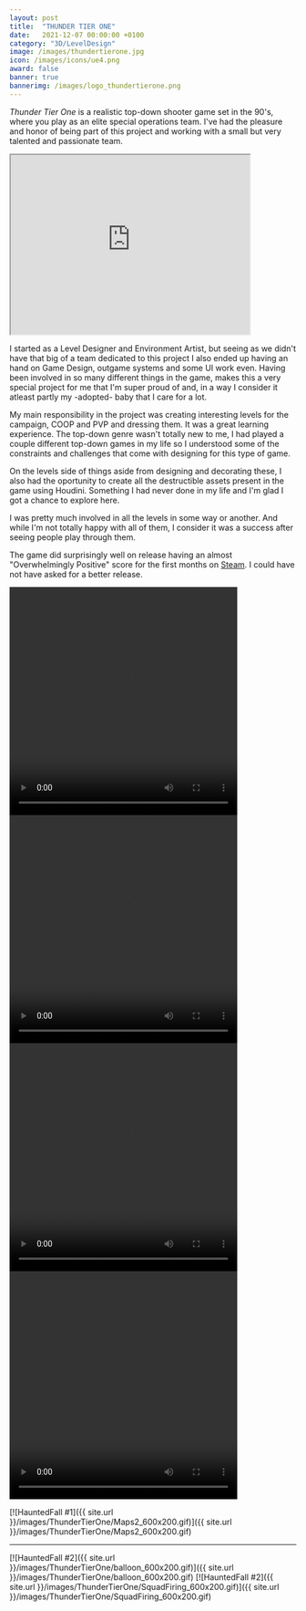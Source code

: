 ```yaml
---
layout: post
title:  "THUNDER TIER ONE"
date:   2021-12-07 00:00:00 +0100
category: "3D/LevelDesign"
image: /images/thundertierone.jpg
icon: /images/icons/ue4.png
award: false
banner: true
bannerimg: /images/logo_thundertierone.png
---
```


_Thunder Tier One_ is a realistic top-down shooter game set in the 90's, where you play as an elite special operations team. I've had the pleasure and honor of being part of this project and working with a small but very talented and passionate team.

<iframe width="420" height="315"
src="https://www.youtube.com/watch?v=YVgFHnhc_yc">
</iframe>

I started as a Level Designer and Environment Artist, but seeing as we didn't have that big of a team dedicated to this project I also ended up having an hand on Game Design, outgame systems and some UI work even.
Having been involved in so many different things in the game, makes this a very special project for me that I'm super proud of and, in a way I consider it atleast partly my -adopted- baby that I care for a lot.

My main responsibility in the project was creating interesting levels for the campaign, COOP and PVP and dressing them. It was a great learning experience. The top-down genre wasn't totally new to me, I had played a couple different top-down games in my life so I understood some of the constraints and challenges that come with designing for this type of game. 

On the levels side of things aside from designing and decorating these, I also had the oportunity to create all the destructible assets present in the game using Houdini. Something I had never done in my life and I'm glad I got a chance to explore here.


I was pretty much involved in all the levels in some way or another. And while I'm not totally happy with all of them, I consider it was a success after seeing people play through them.

The game did surprisingly well on release having an almost "Overwhelmingly Positive" score for the first months on <a href="(https://store.steampowered.com/app/377300/Thunder_Tier_One/)">Steam</a>. I could have not have asked for a better release.

<video width="400" height="400" controls autoplay>
  <source src="/images/ThunderTierOne/gif1.mp4" type="video/mp4">
</video>

<video width="400" height="400" controls autoplay>
  <source src="/images/ThunderTierOne/gif2.mp4" type="video/mp4">
</video>
<video width="400" height="400" controls autoplay>
  <source src="/images/ThunderTierOne/gif3.mp4" type="video/mp4">
</video><video width="400" height="400" controls autoplay>
  <source src="/images/ThunderTierOne/gif4.mp4" type="video/mp4">
</video>

[![HauntedFall #1]({{ site.url }}/images/ThunderTierOne/Maps2_600x200.gif)]({{ site.url }}/images/ThunderTierOne/Maps2_600x200.gif)
<hr>
[![HauntedFall #2]({{ site.url }}/images/ThunderTierOne/balloon_600x200.gif)]({{ site.url }}/images/ThunderTierOne/balloon_600x200.gif)
[![HauntedFall #2]({{ site.url }}/images/ThunderTierOne/SquadFiring_600x200.gif)]({{ site.url }}/images/ThunderTierOne/SquadFiring_600x200.gif)
